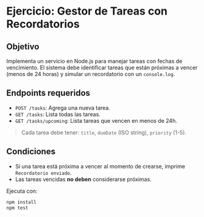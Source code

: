 #  Ejercicio: Gestor de Tareas con Recordatorios

##  Objetivo

Implementa un servicio en Node.js para manejar tareas con fechas de vencimiento. El sistema debe identificar tareas que están próximas a vencer (menos de 24 horas) y simular un recordatorio con un `console.log`.

##  Endpoints requeridos

- `POST /tasks`: Agrega una nueva tarea.
- `GET /tasks`: Lista todas las tareas.
- `GET /tasks/upcoming`: Lista tareas que vencen en menos de 24h.

> Cada tarea debe tener: `title`, `dueDate` (ISO string), `priority` (1-5).

## Condiciones

- Si una tarea está próxima a vencer al momento de crearse, imprime `Recordatorio enviado`.
- Las tareas vencidas **no deben** considerarse próximas.


Ejecuta con:

```bash
npm install
npm test